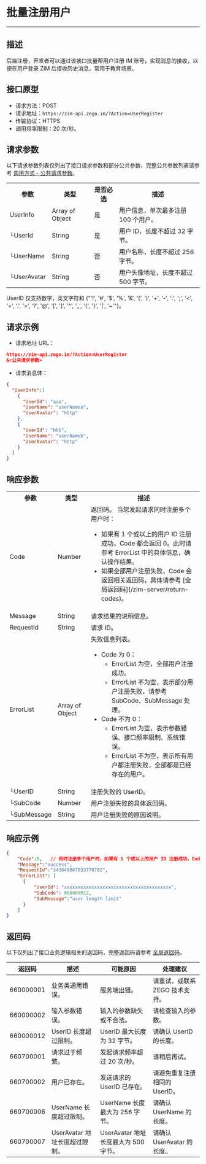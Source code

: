 
# 批量注册用户

- - -

## 描述

后端注册，开发者可以通过该接口批量帮用户注册 IM 账号，实现消息的接收，以便在用户登录 ZIM 后接收历史消息，常用于教育场景。

## 接口原型

- 请求方法：POST
- 请求地址：`https://zim-api.zego.im/?Action=UserRegister`
- 传输协议：HTTPS
- 调用频率限制：20 次/秒。

## 请求参数

以下请求参数列表仅列出了接口请求参数和部分公共参数，完整公共参数列表请参考 [调用方式 - 公共请求参数](/zim-server/accessing-server-apis#2-公共参数)。

<table class="collapsible-table" >
<tbody><tr data-row-level="1">
<th>参数</th>
<th>类型</th>
<th>是否必选</th>
<th>描述</th>
</tr>
<tr data-row-level="3" data-row-child="true">
<td>UserInfo</td>
<td>Array of Object</td>
<td>是</td>
<td>用户信息，单次最多注册 100 个用户。</td>
</tr>
<tr data-row-level="3-1">
<td>└UserId</td>
<td>String</td>
<td>是</td>
<td>用户 ID，长度不超过 32 字节。</td>
</tr>
<tr data-row-level="3-2">
<td>└UserName</td>
<td>String</td>
<td>否</td>
<td>用户名称，长度不超过 256 字节。</td>
</tr>
<tr data-row-level="3-3">
<td>└UserAvatar</td>
<td>String</td>
<td>否</td>
<td>用户头像地址，长度不超过 500 字节。</td>
</tr>
</tbody></table>

<Note title="说明">

UserID 仅支持数字，英文字符和 {"'!', '#', '$', '%', '&', '(', ')', '+', '-', ':', ';', '<', '=', '.', '>', '?', '@', '[', ']', '^', '_', '{', '}', '|', '~'"}。
</Note>

## 请求示例

- 请求地址 URL：

```json
https://zim-api.zego.im/?Action=UserRegister
&<公共请求参数>
```

- 请求消息体：

```json
{
  "UserInfo":[
    {
      "UserId": "aaa",
      "UserName": "userNamea",
      "UserAvatar": "http"
    },
    {
      "UserId": "bbb",
      "UserName": "userNameb",
      "UserAvatar": "http"
    }
  ]
}
```

## 响应参数

<table class="collapsible-table" >
<tbody><tr data-row-level="1">
<th>参数</th>
<th>类型</th>
<th>描述</th>
</tr>
<tr data-row-level="2">
<td>Code</td>
<td>Number</td>
<td>返回码。
<Note title="说明">当您发起请求同时注册多个用户时：<ul><li>如果有 1 个或以上的用户 ID 注册成功，Code 都会返回 0。此时请参考 ErrorList 中的具体信息，确认操作结果。</li><li>如果全部用户注册失败，Code 会返回相关返回码，具体请参考 [全局返回码](/zim-server/return-codes)。</li></ul></Note></td>
</tr>
<tr data-row-level="3">
<td>Message</td>
<td>String</td>
<td>请求结果的说明信息。</td>
</tr>
<tr data-row-level="4">
<td>RequestId</td>
<td>String</td>
<td>请求 ID。</td>
</tr>
<tr data-row-level="5" data-row-child="true">
<td>ErrorList</td>
<td>Array of Object</td>
<td>
失败信息列表。
<ul>
<li>
Code 为 0：
<ul><li>ErrorList 为空，全部用户注册成功。</li><li>ErrorList 不为空，表示部分用户注册失败，请参考 SubCode、SubMessage 处理。</li></ul>
</li>
<li>
Code 不为 0：
<ul><li>ErrorList 为空，表示参数错误、接口频率限制、系统错误。</li><li>ErrorList 不为空，表示所有用户都注册失败，全部都是已经存在的用户。</li></ul>
</li>
</ul></td>
</tr>
<tr data-row-level="5-3">
<td>└UserID</td>
<td>String</td>
<td>注册失败的 UserID。</td>
</tr>
<tr data-row-level="5-4">
<td>└SubCode</td>
<td>Number</td>
<td>用户注册失败的具体返回码。</td>
</tr>
<tr data-row-level="5-5">
<td>└SubMessage</td>
<td>String</td>
<td>用户注册失败的原因说明。</td>
</tr>
</tbody></table>


## 响应示例

```json
{
    "Code":0,   // 同时注册多个用户时，如果有 1 个或以上的用户 ID 注册成功，Code 都会返回 0。此时请参考 ErrorList 中的具体信息进一步确认。
    "Message":"success",
    "RequestId":"343649807833778782",
    "ErrorList": [
      {
          "UserId": "xxxxxxxxxxxxxxxxxxxxxxxxxxxxxxxxxxxxxxx",
          "SubCode": 660000012,
          "SubMessage":"user length limit"
      }
    ] 
}
```


## 返回码

以下仅列出了接口业务逻辑相关的返回码，完整返回码请参考 [全局返回码](/zim-server/return-codes)。

| 返回码 | 描述 | 可能原因 | 处理建议 |
|--------|------|----------|----------|
| 660000001 | 业务类通用错误。 | 服务端出错。 | 请重试，或联系 ZEGO 技术支持。 |
| 660000002 | 输入参数错误。 | 输入的参数缺失或不合法。 | 请检查输入的参数。 |
| 660000012 | UserID 长度超过限制。 | UserID 最大长度为 32 字节。 | 请确认 UserID 的长度。 |
| 660700001 | 请求过于频繁。 | 发起请求频率超过 20 次/秒。 | 请稍后再试。 |
| 660700002 | 用户已存在。 | 发送请求的 UserID 已存在。 | 请避免重复注册相同的 UserID。 |
| 660700006 | UserName 长度超过限制。 | UserName 长度最大为 256 字节。 | 请确认 UserName 的长度。 |
| 660700007 | UserAvatar 地址长度超过限制。 | UserAvatar 地址长度最大为 500 字节。 | 请确认 UserAvatar 的长度。 |
